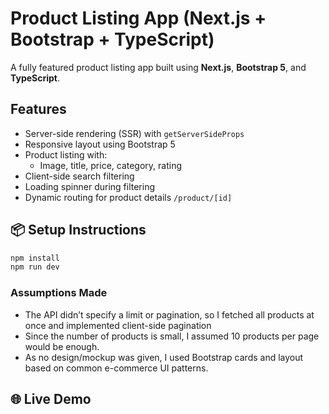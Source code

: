 # Product Listing App (Next.js + Bootstrap + TypeScript)

A fully featured product listing app built using **Next.js**, **Bootstrap 5**, and **TypeScript**.

##  Features

- Server-side rendering (SSR) with `getServerSideProps`
- Responsive layout using Bootstrap 5
- Product listing with:
  - Image, title, price, category, rating
- Client-side search filtering
- Loading spinner during filtering
- Dynamic routing for product details `/product/[id]`

## 📦 Setup Instructions

```bash
npm install
npm run dev
```

### Assumptions Made

- The API didn’t specify a limit or pagination, so I fetched all products at once and implemented client-side pagination
- Since the number of products is small, I assumed 10 products per page would be enough.
- As no design/mockup was given, I used Bootstrap cards and layout based on common e-commerce UI patterns.

## 🌐 Live Demo


